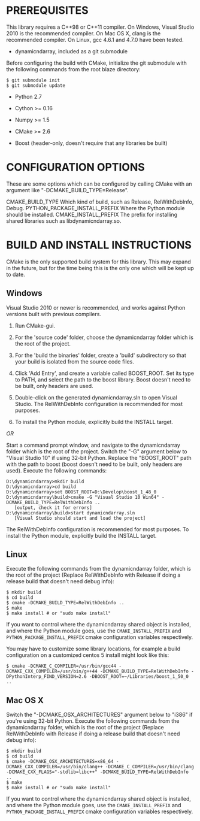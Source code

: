 PREREQUISITES
=============

This library requires a C++98 or C++11 compiler. On Windows, Visual
Studio 2010 is the recommended compiler. On Mac OS X, clang
is the recommended compiler. On Linux, gcc 4.6.1 and 4.7.0 have
been tested.

 * dynamicndarray, included as a git submodule

Before configuring the build with CMake, initialize the git submodule
with the following commands from the root blaze directory:

    $ git submodule init
    $ git submodule update

 * Python 2.7
 * Cython >= 0.16
 * Numpy >= 1.5

 * CMake >= 2.6
 * Boost (header-only, doesn't require that any libraries be built)

CONFIGURATION OPTIONS
=====================

These are some options which can be configured by calling
CMake with an argument like "-DCMAKE_BUILD_TYPE=Release".

CMAKE_BUILD_TYPE
    Which kind of build, such as Release, RelWithDebInfo, Debug.
PYTHON_PACKAGE_INSTALL_PREFIX
    Where the Python module should be installed.
CMAKE_INSTALL_PREFIX
    The prefix for installing shared libraries such as
    libdynamicndarray.so.

BUILD AND INSTALL INSTRUCTIONS
==============================

CMake is the only supported build system for this library. This
may expand in the future, but for the time being this is the
only one which will be kept up to date.

Windows
-------

Visual Studio 2010 or newer is recommended, and works against
Python versions built with previous compilers.

1. Run CMake-gui.

2. For the 'source code' folder, choose the
    dynamicndarray folder which is the root of the project.

3. For the 'build the binaries' folder, create a 'build'
    subdirectory so that your build is isolated from the
    source code files.

4. Click 'Add Entry', and create a variable called BOOST_ROOT.
   Set its type to PATH, and select the path to the boost library.
   Boost doesn't need to be built, only headers are used.

5. Double-click on the generated dynamicndarray.sln
    to open Visual Studio. The RelWithDebInfo configuration is
    recommended for most purposes.

6. To install the Python module, explicitly build the INSTALL target.

*OR*

Start a command prompt window, and navigate to the
dynamicndarray folder which is the root of the project.
Switch the "-G" argument below to "Visual Studio 10" if using
32-bit Python. Replace the "BOOST_ROOT" path with the path to boost
(boost doesn't need to be built, only headers are used).
Execute the following commands:

    D:\dynamicndarray>mkdir build
    D:\dynamicndarray>cd build
    D:\dynamicndarray>set BOOST_ROOT=D:\Develop\boost_1_48_0
    D:\dynamicndarray\build>cmake -G "Visual Studio 10 Win64" -DCMAKE_BUILD_TYPE=RelWithDebInfo ..
       [output, check it for errors]
    D:\dynamicndarray\build>start dynamicndarray.sln
       [Visual Studio should start and load the project]

The RelWithDebInfo configuration is recommended for most purposes.
To install the Python module, explicitly build the INSTALL target.

Linux
-----

Execute the following commands from the dynamicndarray folder,
which is the root of the project (Replace RelWithDebInfo with
Release if doing a release build that doesn't need debug info):

    $ mkdir build
    $ cd build
    $ cmake -DCMAKE_BUILD_TYPE=RelWithDebInfo ..
    $ make
    $ make install # or "sudo make install"

If you want to control where the dynamicndarray shared object is
installed, and where the Python module goes, use the
`CMAKE_INSTALL_PREFIX` and `PYTHON_PACKAGE_INSTALL_PREFIX`
cmake configuration variables respectively.

You may have to customize some library locations, for example a
build configuration on a customized centos 5 install might
look like this:

    $ cmake -DCMAKE_C_COMPILER=/usr/bin/gcc44 -DCMAKE_CXX_COMPILER=/usr/bin/g++44 -DCMAKE_BUILD_TYPE=RelWithDebInfo -DPythonInterp_FIND_VERSION=2.6 -DBOOST_ROOT=~/Libraries/boost_1_50_0 ..

Mac OS X
--------

Switch the "-DCMAKE\_OSX\_ARCHITECTURES" argument below to "i386" if
you're using 32-bit Python. Execute the following commands
from the dynamicndarray folder, which is the root of the project
(Replace RelWithDebInfo with Release if doing a release build
that doesn't need debug info):

    $ mkdir build
    $ cd build
    $ cmake -DCMAKE_OSX_ARCHITECTURES=x86_64 -DCMAKE_CXX_COMPILER=/usr/bin/clang++ -DCMAKE_C_COMPILER=/usr/bin/clang -DCMAKE_CXX_FLAGS="-stdlib=libc++" -DCMAKE_BUILD_TYPE=RelWithDebInfo ..
    $ make
    $ make install # or "sudo make install"

If you want to control where the dynamicndarray shared object is
installed, and where the Python module goes, use the
`CMAKE_INSTALL_PREFIX` and `PYTHON_PACKAGE_INSTALL_PREFIX`
cmake configuration variables respectively.

